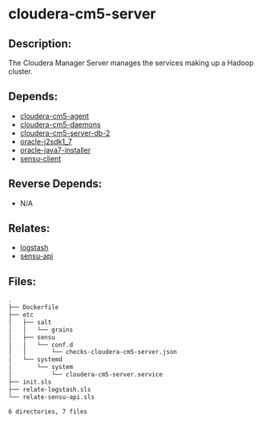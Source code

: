 # cloudera-cm5-server

## Description:

The Cloudera Manager Server manages the services making up a Hadoop cluster.

## Depends:

  -  [cloudera-cm5-agent](/salt/cloudera-cm5-agent)
  -  [cloudera-cm5-daemons](/salt/cloudera-cm5-daemons)
  -  [cloudera-cm5-server-db-2](/salt/cloudera-cm5-server-db-2)
  -  [oracle-j2sdk1\_7](/salt/oracle-j2sdk1_7)
  -  [oracle-java7-installer](/salt/oracle-java7-installer)
  -  [sensu-client](/salt/sensu-client)

## Reverse Depends:

  -  N/A

## Relates:

  -  [logstash](/salt/logstash)
  -  [sensu-api](/salt/sensu-api)

## Files:

```bash
.
├── Dockerfile
├── etc
│   ├── salt
│   │   └── grains
│   ├── sensu
│   │   └── conf.d
│   │       └── checks-cloudera-cm5-server.json
│   └── systemd
│       └── system
│           └── cloudera-cm5-server.service
├── init.sls
├── relate-logstash.sls
└── relate-sensu-api.sls

6 directories, 7 files
```
